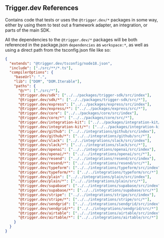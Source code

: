 ## Trigger.dev References

Contains code that tests or uses the `@trigger.dev/*` packages in some way, either by using them to test out a framework adapter, an integration, or parts of the main SDK.

All the dependencies to the `@trigger.dev/*` packages will be both referenced in the package.json `dependencies` as `workspace:*`, as well as using a direct path from the tsconfig.json file like so:

```json
{
  "extends": "@trigger.dev/tsconfig/node18.json",
  "include": ["./src/**/*.ts"],
  "compilerOptions": {
    "baseUrl": ".",
    "lib": ["DOM", "DOM.Iterable"],
    "paths": {
      "@/*": ["./src/*"],
      "@trigger.dev/sdk": ["../../packages/trigger-sdk/src/index"],
      "@trigger.dev/sdk/*": ["../../packages/trigger-sdk/src/*"],
      "@trigger.dev/express": ["../../packages/express/src/index"],
      "@trigger.dev/express/*": ["../../packages/express/src/*"],
      "@trigger.dev/core": ["../../packages/core/src/index"],
      "@trigger.dev/core/*": ["../../packages/core/src/*"],
      "@trigger.dev/integration-kit": ["../../packages/integration-kit/src/index"],
      "@trigger.dev/integration-kit/*": ["../../packages/integration-kit/src/*"],
      "@trigger.dev/github": ["../../integrations/github/src/index"],
      "@trigger.dev/github/*": ["../../integrations/github/src/*"],
      "@trigger.dev/slack": ["../../integrations/slack/src/index"],
      "@trigger.dev/slack/*": ["../../integrations/slack/src/*"],
      "@trigger.dev/openai": ["../../integrations/openai/src/index"],
      "@trigger.dev/openai/*": ["../../integrations/openai/src/*"],
      "@trigger.dev/resend": ["../../integrations/resend/src/index"],
      "@trigger.dev/resend/*": ["../../integrations/resend/src/*"],
      "@trigger.dev/typeform": ["../../integrations/typeform/src/index"],
      "@trigger.dev/typeform/*": ["../../integrations/typeform/src/*"],
      "@trigger.dev/plain": ["../../integrations/plain/src/index"],
      "@trigger.dev/plain/*": ["../../integrations/plain/src/*"],
      "@trigger.dev/supabase": ["../../integrations/supabase/src/index"],
      "@trigger.dev/supabase/*": ["../../integrations/supabase/src/*"],
      "@trigger.dev/stripe": ["../../integrations/stripe/src/index"],
      "@trigger.dev/stripe/*": ["../../integrations/stripe/src/*"],
      "@trigger.dev/sendgrid": ["../../integrations/sendgrid/src/index"],
      "@trigger.dev/sendgrid/*": ["../../integrations/sendgrid/src/*"],
      "@trigger.dev/airtable": ["../../integrations/airtable/src/index"],
      "@trigger.dev/airtable/*": ["../../integrations/airtable/src/*"]
    }
  }
}
```
